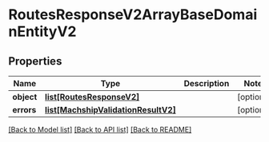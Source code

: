 # RoutesResponseV2ArrayBaseDomainEntityV2

## Properties
Name | Type | Description | Notes
------------ | ------------- | ------------- | -------------
**object** | [**list[RoutesResponseV2]**](RoutesResponseV2.md) |  | [optional] 
**errors** | [**list[MachshipValidationResultV2]**](MachshipValidationResultV2.md) |  | [optional] 

[[Back to Model list]](../README.md#documentation-for-models) [[Back to API list]](../README.md#documentation-for-api-endpoints) [[Back to README]](../README.md)

